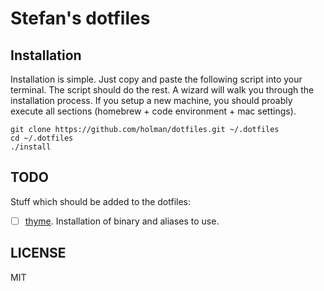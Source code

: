 # Stefan's dotfiles

## Installation

Installation is simple. Just copy and paste the following script into your terminal. The script should do the rest. A wizard will walk you through the installation process. If you setup a new machine, you should proably execute all sections (homebrew + code environment + mac settings).

```
git clone https://github.com/holman/dotfiles.git ~/.dotfiles
cd ~/.dotfiles
./install
```

## TODO

Stuff which should be added to the dotfiles:

- [ ] [thyme](https://github.com/sourcegraph/thyme). Installation of binary and aliases to use.

## LICENSE

MIT